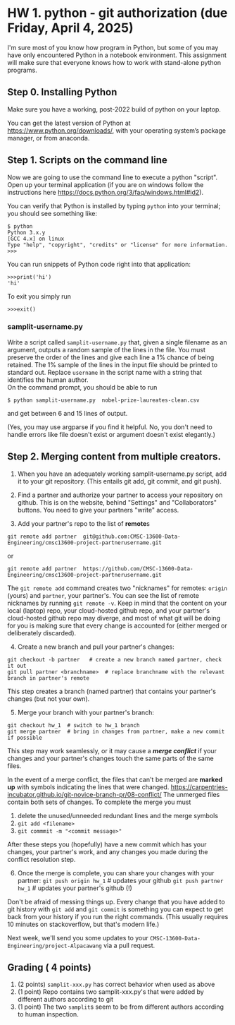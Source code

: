 # HW 1. python - git authorization  (due Friday, April 4, 2025) 
I'm sure most of you know how program in Python, but some of you may have only encountered Python in a notebook environment. This assignment will make sure that everyone knows how to work with stand-alone python programs.

## Step 0. Installing Python

Make sure you have a working, post-2022 build of python on your laptop.  

You can get the latest version of Python at https://www.python.org/downloads/,  with your operating system’s package manager, or from anaconda.

## Step 1.  Scripts on the command line 

Now we are going to use the command line to execute a python "script". Open up your terminal application (if you are on windows follow the instructions here https://docs.python.org/3/faq/windows.html#id2).

You can verify that Python is installed by typing `python` into your terminal; you should see something like:
```
$ python
Python 3.x.y
[GCC 4.x] on linux
Type "help", "copyright", "credits" or "license" for more information.
>>>
```

You can run snippets of Python code right into that application:
```
>>>print('hi')
'hi'
```
To exit you simply run
```
>>>exit()
```
### samplit-username.py  
Write a script called `samplit-username.py` that, given a single filename as an argument, outputs a random sample of the lines in the file.  You must preserve the order of the lines and give each line a 1% chance of being retained.  The 1% sample of the lines in the input file should be printed to standard out.  Replace `username` in the script name with a string that identifies the human author.  
On the command prompt, you should be able to run 
```
$ python samplit-username.py  nobel-prize-laureates-clean.csv
```

and get between 6 and 15 lines of output.

(Yes, you may use argparse if you find it helpful.  No, you don't need to handle errors like file doesn't exist or argument doesn't exist elegantly.)

##  Step 2.  Merging content from multiple creators. 

1.  When you have an adequately working samplit-username.py script, add it to your git repository.  (This entails git add, git commit, and git push).  

2.  Find a partner and authorize your partner to access your repository on github.    This is on the website, behind "Settings" and "Collaborators" buttons.  You need to give your partners "write" access.  

3.  Add your partner's repo to the list of **remote**s

```
git remote add partner  git@github.com:CMSC-13600-Data-Engineering/cmsc13600-project-partnerusername.git
```
or 
```
git remote add partner  https://github.com/CMSC-13600-Data-Engineering/cmsc13600-project-partnerusername.git
```

The `git remote add` command creates two "nicknames" for remotes: `origin` (yours) and `partner`, your partner's.  You can see the list of remote nicknames by running `git remote -v`.  Keep in mind that the content on your local (laptop) repo, your cloud-hosted github repo, and your partner's cloud-hosted github repo may diverge, and most of what git will be doing for you is making sure that every change is accounted for (either merged or deliberately discarded).

4. Create a new branch and pull your partner's changes:

```
git checkout -b partner   # create a new branch named partner, check it out
git pull partner <branchname>  # replace branchname with the relevant branch in partner's remote
```

This step creates a branch (named partner) that contains your partner's changes (but not your own).

5.  Merge your branch with your partner's branch:

```
git checkout hw_1  # switch to hw_1 branch
git merge partner  # bring in changes from partner, make a new commit if possible
```

This step may work seamlessly, or it may cause a ***merge conflict*** if your changes and your partner's changes touch the same parts of the same files.  

In the event of a merge conflict, the files that can't be merged are **marked up** with symbols indicating the lines that were changed.  https://carpentries-incubator.github.io/git-novice-branch-pr/08-conflict/  The unmerged files contain both sets of changes.  To complete the merge you must 
1.  delete the unused/unneeded redundant lines and the merge symbols
2.  `git add <filename>`  
3.  `git commmit -m "<commit message>"`

After these steps you (hopefully) have a new commit which has your changes, your partner's work, and any changes you made during the conflict resolution step.  

6. Once the merge is complete, you can share your changes with your partner:
`git push origin hw_1`  # updates your github
`git push partner hw_1`  # updates your partner's github (!)

Don't be afraid of messing things up.  Every change that you have added to git history with `git add` and `git commit` is something you can expect to get back from your history if you run the right commands.  (This usually requires 10 minutes on stackoverflow, but that's modern life.)  

Next week, we'll send you some updates to your  `CMSC-13600-Data-Engineering/project-Alpacawang` via a pull request.  

## Grading ( 4 points) 
1. (2 points) `samplit-xxx.py` has correct behavior when used as above 
2. (1 point)  Repo contains two samplit-xxx.py's that were added by different authors according to git 
3. (1 point)  The two `samplit`s seem to be from different authors according to human inspection.


